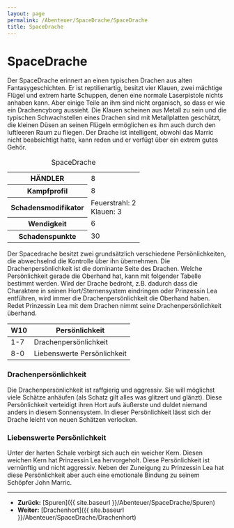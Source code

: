 ```yaml
---
layout: page
permalink: /Abenteuer/SpaceDrache/SpaceDrache
title: SpaceDrache
---
```


# SpaceDrache

Der SpaceDrache erinnert an einen typischen Drachen aus alten Fantasygeschichten. Er ist reptilienartig, besitzt vier Klauen, zwei mächtige Flügel und extrem harte Schuppen, denen eine normale Laserpistole nichts anhaben kann. Aber einige Teile an ihm sind nicht organisch, so dass er wie ein Drachencyborg aussieht. Die Klauen scheinen aus Metall zu sein und die typischen Schwachstellen eines Drachen sind mit Metallplatten geschützt, die kleinen Düsen an seinen Flügeln ermöglichen es ihm auch durch den luftleeren Raum zu fliegen. Der Drache ist intelligent, obwohl das Marric nicht beabsichtigt hatte, kann reden und er verfügt über ein extrem gutes Gehör.

<table>
<caption>SpaceDrache</caption>
<tbody>
<tr><th>HÄNDLER</th><td>8</td></tr>
<tr><th>Kampfprofil</th><td>8</td></tr>
<tr><th>Schadensmodifikator</th><td>Feuerstrahl: 2<br/>
Klauen: 3</td></tr>
<tr><th>Wendigkeit</th><td>6</td></tr>
<tr><th>Schadenspunkte</th><td>30</td></tr>
</tbody>
</table>

Der Spacedrache besitzt zwei grundsätzlich verschiedene Persönlichkeiten, die abwechselnd die Kontrolle über ihn übernehmen. Die Drachenpersönlichkeit ist die dominante Seite des Drachen. Welche Persönlichkeit gerade die Oberhand hat, kann mit folgender Tabelle bestimmt werden. Wird der Drache bedroht, z.B. dadurch dass die Charaktere in seinen Hort/Sternensystem eindringen oder Prinzessin Lea entführen, wird immer die Drachenpersönlichkeit die Oberhand haben. Redet Prinzessin Lea mit dem Drachen nimmt seine Drachenpersönlichkeit überhand.

<table>
<thead>
<tr><th>W10</th><th>Persönlichkeit</th></tr>
</thead>
<tbody>
<tr><td>1-7</td><td>Drachenpersönlichkeit</td></tr>
<tr><td>8-0</td><td>Liebenswerte Persönlichkeit</td></tr>
</tbody>
</table>

### Drachenpersönlichkeit

Die Drachenpersönlichkeit ist raffgierig und aggressiv. Sie will möglichst viele Schätze anhäufen (als Schatz gilt alles was glitzert und glänzt). Diese Persönlichkeit verteidigt ihren Hort aufs äußerste und duldet niemand anders in diesem Sonnensystem. In dieser Persönlichkeit lässt sich der Drache leicht von neuen Schätzen verlocken.

### Liebenswerte Persönlichkeit

Unter der harten Schale verbirgt sich auch ein weicher Kern. Diesen weichen Kern hat Prinzessin Lea hervorgeholt. Diese Persönlichkeit ist vernünftig und nicht aggressiv. Neben der Zuneigung zu Prinzessin Lea hat diese Persönlichkeit aber auch eine emotionale Bindung zu seinem Schöpfer John Marric.

***

- **Zurück:** [Spuren]({{ site.baseurl }}/Abenteuer/SpaceDrache/Spuren)
- **Weiter:** [Drachenhort]({{ site.baseurl }}/Abenteuer/SpaceDrache/Drachenhort)
